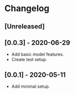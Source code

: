 # Changelog

## [Unreleased]

## [0.0.3] - 2020-06-29

- Add basic model features.
- Create test setup.

## [0.0.1] - 2020-05-11

- Add minimal setup.
